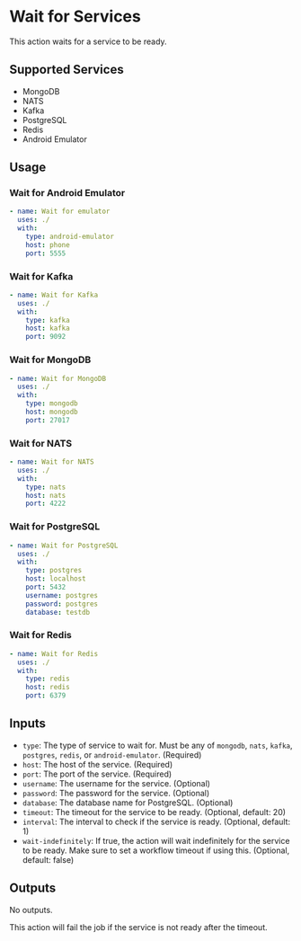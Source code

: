 # Wait for Services

This action waits for a service to be ready.

## Supported Services

- MongoDB
- NATS
- Kafka
- PostgreSQL
- Redis
- Android Emulator

## Usage

### Wait for Android Emulator

```yaml
- name: Wait for emulator
  uses: ./
  with:
    type: android-emulator
    host: phone
    port: 5555
```

### Wait for Kafka

```yaml
- name: Wait for Kafka
  uses: ./
  with:
    type: kafka
    host: kafka
    port: 9092
```

### Wait for MongoDB

```yaml
- name: Wait for MongoDB
  uses: ./
  with:
    type: mongodb
    host: mongodb
    port: 27017
```

### Wait for NATS

```yaml
- name: Wait for NATS
  uses: ./
  with:
    type: nats
    host: nats
    port: 4222
```

### Wait for PostgreSQL

```yaml
- name: Wait for PostgreSQL
  uses: ./
  with:
    type: postgres
    host: localhost
    port: 5432
    username: postgres
    password: postgres
    database: testdb
```

### Wait for Redis

```yaml
- name: Wait for Redis
  uses: ./
  with:
    type: redis
    host: redis
    port: 6379
```

## Inputs

- `type`: The type of service to wait for. Must be any of `mongodb`, `nats`, `kafka`, `postgres`, `redis`, or `android-emulator`. (Required)
- `host`: The host of the service. (Required)
- `port`: The port of the service. (Required)
- `username`: The username for the service. (Optional)
- `password`: The password for the service. (Optional)
- `database`: The database name for PostgreSQL. (Optional)
- `timeout`: The timeout for the service to be ready. (Optional, default: 20)
- `interval`: The interval to check if the service is ready. (Optional, default: 1)
- `wait-indefinitely`: If true, the action will wait indefinitely for the service to be ready. Make sure to set a workflow timeout if using this. (Optional, default: false)

## Outputs

No outputs.

This action will fail the job if the service is not ready after the timeout.
